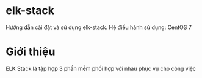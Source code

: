# elk-stack
Hướng dẫn cài đặt và sử dụng elk-stack. 
Hệ điều hành sử dụng: CentOS 7
# Giới thiệu
ELK Stack là tập hợp 3 phần mềm phối hợp với nhau phục vụ cho công việc 
